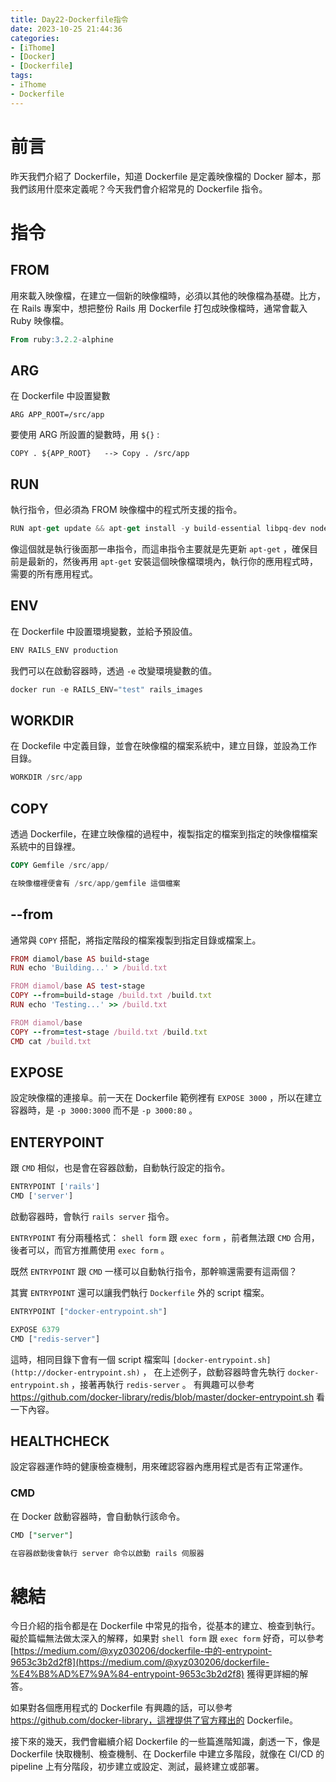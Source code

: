 ```yaml
---
title: Day22-Dockerfile指令
date: 2023-10-25 21:44:36
categories: 
- [iThome]
- [Docker]
- [Dockerfile]
tags: 
- iThome
- Dockerfile
---
```

# 前言

昨天我們介紹了 Dockerfile，知道 Dockerfile 是定義映像檔的 Docker 腳本，那我們該用什麼來定義呢？今天我們會介紹常見的 Dockerfile 指令。

<!-- more -->

# 指令

## FROM

用來載入映像檔，在建立一個新的映像檔時，必須以其他的映像檔為基礎。比方，在 Rails 專案中，想把整份 Rails 用 Dockerfile 打包成映像檔時，通常會載入 Ruby 映像檔。

```sql
From ruby:3.2.2-alphine
```

## ARG

在 Dockerfile 中設置變數

```docker
ARG APP_ROOT=/src/app
```

要使用 ARG 所設置的變數時，用 `${}` :

```docker
COPY . ${APP_ROOT}   --> Copy . /src/app
```

## RUN

執行指令，但必須為 FROM 映像檔中的程式所支援的指令。

```jsx
RUN apt-get update && apt-get install -y build-essential libpq-dev nodejs postgresql-client imagemagick
```

像這個就是執行後面那一串指令，而這串指令主要就是先更新 `apt-get` ，確保目前是最新的，然後再用 `apt-get` 安裝這個映像檔環境內，執行你的應用程式時，需要的所有應用程式。

## ENV

在 Dockerfile 中設置環境變數，並給予預設值。

```jsx
ENV RAILS_ENV production
```

我們可以在啟動容器時，透過 `-e` 改變環境變數的值。

```jsx
docker run -e RAILS_ENV="test" rails_images
```

## WORKDIR

在 Dockefile 中定義目錄，並會在映像檔的檔案系統中，建立目錄，並設為工作目錄。

```sql
WORKDIR /src/app
```

## COPY

透過 Dockerfile，在建立映像檔的過程中，複製指定的檔案到指定的映像檔檔案系統中的目錄裡。

```sql
COPY Gemfile /src/app/

在映像檔裡便會有 /src/app/gemfile 這個檔案
```

## --from

通常與 `COPY` 搭配，將指定階段的檔案複製到指定目錄或檔案上。

```ruby
FROM diamol/base AS build-stage    
RUN echo 'Building...' > /build.txt

FROM diamol/base AS test-stage
COPY --from=build-stage /build.txt /build.txt   
RUN echo 'Testing...' >> /build.txt

FROM diamol/base
COPY --from=test-stage /build.txt /build.txt    
CMD cat /build.txt
```

## EXPOSE

設定映像檔的連接阜。前一天在 Dockerfile 範例裡有 `EXPOSE 3000` ，所以在建立容器時，是 `-p 3000:3000` 而不是 `-p 3000:80` 。

## ENTERYPOINT

跟 `CMD` 相似，也是會在容器啟動，自動執行設定的指令。

```jsx
ENTRYPOINT ['rails']
CMD ['server']
```

啟動容器時，會執行 `rails server` 指令。

`ENTRYPOINT` 有分兩種格式： `shell form` 跟 `exec form` ，前者無法跟 `CMD` 合用，後者可以，而官方推薦使用 `exec form` 。

既然 `ENTRYPOINT` 跟 `CMD` 一樣可以自動執行指令，那幹嘛還需要有這兩個？

其實 `ENTRYPOINT` 還可以讓我們執行 `Dockerfile` 外的 script 檔案。

```jsx
ENTRYPOINT ["docker-entrypoint.sh"]

EXPOSE 6379
CMD ["redis-server"]
```

這時，相同目錄下會有一個 script 檔案叫 `[docker-entrypoint.sh](http://docker-entrypoint.sh)` ， 在上述例子，啟動容器時會先執行 `docker-entrypoint.sh` ，接著再執行 `redis-server` 。
有興趣可以參考 https://github.com/docker-library/redis/blob/master/docker-entrypoint.sh 看一下內容。

## HEALTHCHECK

設定容器運作時的健康檢查機制，用來確認容器內應用程式是否有正常運作。

### CMD

在 Docker 啟動容器時，會自動執行該命令。

```sql
CMD ["server"]

在容器啟動後會執行 server 命令以啟動 rails 伺服器
```

# 總結

今日介紹的指令都是在 Dockerfile 中常見的指令，從基本的建立、檢查到執行。礙於篇幅無法做太深入的解釋，如果對 `shell form` 跟 `exec form` 好奇，可以參考[https://medium.com/@xyz030206/dockerfile-中的-entrypoint-9653c3b2d2f8](https://medium.com/@xyz030206/dockerfile-%E4%B8%AD%E7%9A%84-entrypoint-9653c3b2d2f8) 獲得更詳細的解答。

如果對各個應用程式的 Dockerfile 有興趣的話，可以參考 https://github.com/docker-library，這裡提供了官方釋出的 Dockerfile。

接下來的幾天，我們會繼續介紹 Dockerfile 的一些篇進階知識，劇透一下，像是 Dockerfile 快取機制、檢查機制、在 Dockerfile 中建立多階段，就像在 CI/CD 的 pipeline 上有分階段，初步建立或設定、測試，最終建立或部署。